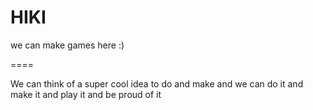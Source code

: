 HIKI
====

we can make games here :)

====

We can think of a super cool idea to do and make and we can do it and make it and play it and be proud of it

